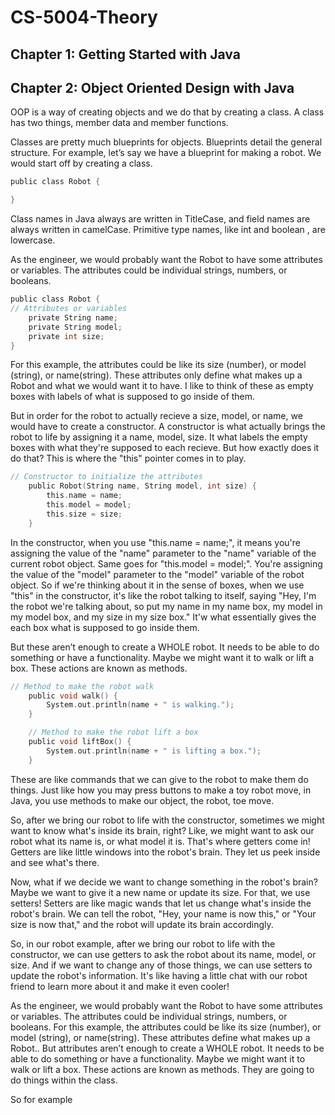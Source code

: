 # CS-5004-Theory


## Chapter 1: Getting Started with Java 




## Chapter 2: Object Oriented Design with Java 

OOP is a way of creating objects and we do that by creating a class. A class has two things, member data and member functions. 

Classes are pretty much blueprints for objects. Blueprints detail the general structure. For example, let’s say we have a blueprint for making a robot. We would start off by creating a class. 

```c
public class Robot {

} 
```
Class names in Java always are written in TitleCase, and field names are always written in camelCase. Primitive type names, like int and boolean , are lowercase.

As the engineer, we would probably want the Robot to have some attributes or variables. The attributes could be individual strings, numbers, or booleans.

```c
public class Robot {
// Attributes or variables
    private String name;
    private String model;
    private int size;
} 
```
For this example, the attributes could be like its size (number), or model (string), or name(string). These attributes only define what makes up a Robot and what we would want it to have. I like to think of these as empty boxes with labels of what is supposed to go inside of them.

But in order for the robot to actually recieve a size, model, or name, we would have to create a constructor. A constructor is what actually brings the robot to life by assigning it a name, model, size. It what labels the empty boxes with what they're supposed to each recieve. But how exactly does it do that? This is where the "this" pointer comes in to play. 

```c
// Constructor to initialize the attributes
    public Robot(String name, String model, int size) {
        this.name = name;
        this.model = model;
        this.size = size;
    }
```
In the constructor, when you use "this.name = name;", it means you're assigning the value of the "name" parameter to the "name" variable of the current robot object. Same goes for "this.model = model;". You're assigning the value of the "model" parameter to the "model" variable of the robot object. So if we're thinking about it in the sense of boxes, when we use "this" in the constructor, it's like the robot talking to itself, saying "Hey, I'm the robot we're talking about, so put my name in my name box, my model in my model box, and my size in my size box." It'w what essentially gives the each box what is supposed to go inside them.

But these aren’t enough to create a WHOLE robot. It needs to be able to do something or have a functionality.  Maybe we might want it to walk or lift a box. These actions are known as methods. 

```c
// Method to make the robot walk
    public void walk() {
        System.out.println(name + " is walking.");
    }

    // Method to make the robot lift a box
    public void liftBox() {
        System.out.println(name + " is lifting a box.");
    }
```

These are like commands that we can give to the robot to make them do things. Just like how you may press buttons to make a toy robot move, in Java, you use methods to make our object, the robot, toe move. 













So, after we bring our robot to life with the constructor, sometimes we might want to know what's inside its brain, right? Like, we might want to ask our robot what its name is, or what model it is. That's where getters come in! Getters are like little windows into the robot's brain. They let us peek inside and see what's there.

Now, what if we decide we want to change something in the robot's brain? Maybe we want to give it a new name or update its size. For that, we use setters! Setters are like magic wands that let us change what's inside the robot's brain. We can tell the robot, "Hey, your name is now this," or "Your size is now that," and the robot will update its brain accordingly.

So, in our robot example, after we bring our robot to life with the constructor, we can use getters to ask the robot about its name, model, or size. And if we want to change any of those things, we can use setters to update the robot's information. It's like having a little chat with our robot friend to learn more about it and make it even cooler!












As the engineer, we would probably want the Robot to have some attributes or variables. The attributes could be individual strings, numbers, or booleans. For this example, the attributes could be like its size (number), or model (string), or name(string). These attributes define what makes up a Robot.. But attributes aren’t enough to create a WHOLE robot. It needs to be able to do something or have a functionality.  Maybe we might want it to walk or lift a box. These actions are known as methods. They are going to do things within the class. 

So for example
